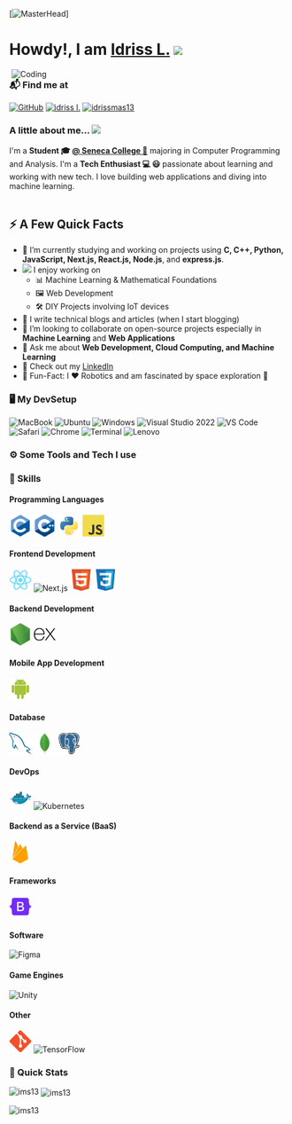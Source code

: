 [![MasterHead](https://miro.medium.com/v2/resize:fit:1400/0*Ad5NDgXec-PkZDm4.gif)]
<h1>Howdy!, I am <a href="https://github.com/YourGitHubProfile">Idriss L.</a> <img height="30px" src="https://emojis.slackmojis.com/emojis/images/1531849430/4246/blob-sunglasses.gif?1531849430"></h1>
<img align="right" alt="Coding" width="500" src="https://cdn.dribbble.com/users/1162077/screenshots/3848914/programmer.gif">

### 📬 Find me at

<p align="left">
  <a href="https://github.com/ims13/ims13/" target="blank"><img src="https://img.shields.io/badge/-GitHub-black?style=flat-square&logo=github" alt="GitHub" height="30" /></a>
  <a href="https://linkedin.com/in/idriss-l-a0361a205" target="blank"><img src="https://raw.githubusercontent.com/rahuldkjain/github-profile-readme-generator/master/src/images/icons/Social/linked-in-alt.svg" alt="idriss l." height="30" /></a>
  <a href="https://discord.gg/idrissmas13" target="blank"><img src="https://raw.githubusercontent.com/rahuldkjain/github-profile-readme-generator/master/src/images/icons/Social/discord.svg" alt="idrissmas13" height="30" /></a>
</p>


### A little about me...  <img src="https://media.giphy.com/media/VgCDAzcKvsR6OM0uWg/giphy.gif" width="50"> 
I'm a **Student 🎓 [@ Seneca College 🍁](https://www.senecacollege.ca/)** majoring in Computer Programming and Analysis. I'm a **Tech Enthusiast 💻 😃** passionate about learning and working with new tech. I love building web applications and diving into machine learning. <br/><br/>

## ⚡️ A Few Quick Facts

- 🔭 I’m currently studying and working on projects using **C, C++, Python, JavaScript, Next.js, React.js, Node.js**, and **express.js**.
- <img src="https://media.giphy.com/media/WUlplcMpOCEmTGBtBW/giphy.gif" width="30">  I enjoy working on
  - 📊 Machine Learning & Mathematical Foundations 
  - 🖼 Web Development
  - 🛠 DIY Projects involving IoT devices
- 📝 I write technical blogs and articles (when I start blogging)
- 👯 I’m looking to collaborate on open-source projects especially in **Machine Learning** and **Web Applications**
- 💬 Ask me about **Web Development, Cloud Computing, and Machine Learning**
- 📙 Check out my [LinkedIn](https://www.linkedin.com/in/idriss-l-a0361a205/)
- 🎉 Fun-Fact: I ❤️ Robotics and am fascinated by space exploration 🚀

### 🖥️ My DevSetup

<p align="left">
  <img src="https://img.shields.io/badge/MacBook-555555.svg?&style=flat-square&logo=apple&logoColor=white" alt="MacBook" height="25"/>
  <img src="https://img.shields.io/badge/Ubuntu-555555.svg?&style=flat-square&logo=ubuntu&logoColor=E95420" alt="Ubuntu" height="25"/>
  <img src="https://img.shields.io/badge/Windows-555555.svg?&style=flat-square&logo=windows&logoColor=0078D6" alt="Windows" height="25"/>
  <img src="https://img.shields.io/badge/Visual%20Studio%202022-555555?style=flat-square&logo=visual-studio&logoColor=5C2D91" alt="Visual Studio 2022" height="25"/>
  <img src="https://img.shields.io/badge/VS%20Code-555555?style=flat-square&logo=visual-studio-code&logoColor=007ACC" alt="VS Code" height="25"/>
  <img src="https://img.shields.io/badge/Safari-555555.svg?&style=flat-square&logo=safari&logoColor=white" alt="Safari" height="25"/>
  <img src="https://img.shields.io/badge/Chrome-555555.svg?&style=flat-square&logo=google-chrome&logoColor=FABC0C" alt="Chrome" height="25"/>
  <img src="https://img.shields.io/badge/Terminal-555555.svg?&style=flat-square&logo=powershell&logoColor=white" alt="Terminal" height="25"/>
  <img src="https://img.shields.io/badge/Lenovo-555555.svg?&style=flat-square&logo=Lenovo&logoColor=E2231A" alt="Lenovo" height="25"/>
</p>


### ⚙️ Some Tools and Tech I use
### 💼 Skills

#### Programming Languages
<p align="left">
  <img src="https://raw.githubusercontent.com/devicons/devicon/master/icons/c/c-original.svg" alt="C" width="40" height="40"/>
  <img src="https://raw.githubusercontent.com/devicons/devicon/master/icons/cplusplus/cplusplus-original.svg" alt="C++" width="40" height="40"/>
  <img src="https://raw.githubusercontent.com/devicons/devicon/master/icons/python/python-original.svg" alt="Python" width="40" height="40"/>
  <img src="https://raw.githubusercontent.com/devicons/devicon/master/icons/javascript/javascript-original.svg" alt="JavaScript" width="40" height="40"/>
</p>

#### Frontend Development
<p align="left">
  <img src="https://raw.githubusercontent.com/devicons/devicon/master/icons/react/react-original.svg" alt="React" width="40" height="40"/>
  <img src="https://cdn.worldvectorlogo.com/logos/nextjs-2.svg" alt="Next.js" width="40" height="40"/>
  <img src="https://raw.githubusercontent.com/devicons/devicon/master/icons/html5/html5-original.svg" alt="HTML5" width="40" height="40"/>
  <img src="https://raw.githubusercontent.com/devicons/devicon/master/icons/css3/css3-original.svg" alt="CSS3" width="40" height="40"/>
</p>

#### Backend Development
<p align="left">
  <img src="https://raw.githubusercontent.com/devicons/devicon/master/icons/nodejs/nodejs-original.svg" alt="Node.js" width="40" height="40"/>
  <img src="https://raw.githubusercontent.com/devicons/devicon/master/icons/express/express-original.svg" alt="Express" width="40" height="40"/>
</p>

#### Mobile App Development
<p align="left">
  <img src="https://raw.githubusercontent.com/devicons/devicon/master/icons/android/android-original.svg" alt="Android" width="40" height="40"/>
</p>

#### Database
<p align="left">
  <img src="https://raw.githubusercontent.com/devicons/devicon/master/icons/mysql/mysql-original.svg" alt="MySQL" width="40" height="40"/>
  <img src="https://raw.githubusercontent.com/devicons/devicon/master/icons/mongodb/mongodb-original.svg" alt="MongoDB" width="40" height="40"/>
  <img src="https://raw.githubusercontent.com/devicons/devicon/master/icons/postgresql/postgresql-original.svg" alt="PostgreSQL" width="40" height="40"/>
</p>

#### DevOps
<p align="left">
  <img src="https://raw.githubusercontent.com/devicons/devicon/master/icons/docker/docker-original.svg" alt="Docker" width="40" height="40"/>
  <img src="https://www.vectorlogo.zone/logos/kubernetes/kubernetes-icon.svg" alt="Kubernetes" width="40" height="40"/>
</p>

#### Backend as a Service (BaaS)
<p align="left">
  <img src="https://raw.githubusercontent.com/devicons/devicon/master/icons/firebase/firebase-plain.svg" alt="Firebase" width="40" height="40"/>
</p>

#### Frameworks
<p align="left">
  <img src="https://raw.githubusercontent.com/devicons/devicon/master/icons/bootstrap/bootstrap-plain.svg" alt="Bootstrap" width="40" height="40"/>
</p>

#### Software
<p align="left">
  <img src="https://www.vectorlogo.zone/logos/figma/figma-icon.svg" alt="Figma" width="40" height="40"/>
</p>

#### Game Engines
<p align="left">
  <img src="https://www.vectorlogo.zone/logos/unity3d/unity3d-icon.svg" alt="Unity" width="40" height="40"/>
</p>

#### Other
<p align="left">
  <img src="https://raw.githubusercontent.com/devicons/devicon/master/icons/git/git-original.svg" alt="Git" width="40" height="40"/>
  <img src="https://www.vectorlogo.zone/logos/tensorflow/tensorflow-icon.svg" alt="TensorFlow" width="40" height="40"/>
</p>


### 🚀 Quick Stats

<p><img align="left" src="https://github-readme-stats.vercel.app/api/top-langs?username=ims13&show_icons=true&locale=en&layout=compact" alt="ims13" /></p>

<p>&nbsp;<img align="center" src="https://github-readme-stats.vercel.app/api?username=ims13&show_icons=true&locale=en" alt="ims13" /></p>

<p><img align="center" src="https://github-readme-streak-stats.herokuapp.com/?user=ims13&" alt="ims13" /></p>


